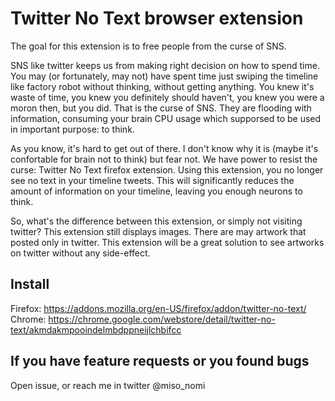# Twitter No Text browser extension

The goal for this extension is to free people from the curse of SNS.

SNS like twitter keeps us from making right decision on how to spend time.
You may (or fortunately, may not) have spent time just swiping the timeline like factory robot without thinking, without getting anything.
You knew it's waste of time, you knew you definitely should haven't, you knew you were a moron then, but you did.
That is the curse of SNS.
They are flooding with information, consuming your brain CPU usage which supporsed to be used in important purpose: to think. 

As you know, it's hard to get out of there.
I don't know why it is (maybe it's confortable for brain not to think) but fear not.
We have power to resist the curse: Twitter No Text firefox extension.
Using this extension, you no longer see no text in your timeline tweets.
This will significantly reduces the amount of information on your timeline, leaving you enough neurons to think.

So, what's the difference between this extension, or simply not visiting twitter?
This extension still displays images.
There are may artwork that posted only in twitter.
This extension will be a great solution to see artworks on twitter without any side-effect.


## Install
Firefox: https://addons.mozilla.org/en-US/firefox/addon/twitter-no-text/  
Chrome: https://chrome.google.com/webstore/detail/twitter-no-text/akmdakmpooindelmbdppneijlchbifcc

## If you have feature requests or you found bugs
Open issue, or reach me in twitter @miso_nomi
